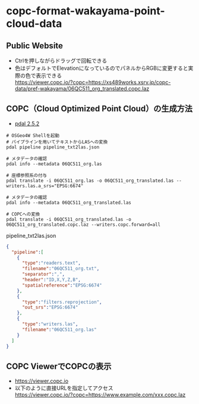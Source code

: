 # copc-format-wakayama-point-cloud-data

## Public Website
- Ctrlを押しながらドラッグで回転できる  
- 色はデフォルトでElevationになっているのでパネルからRGBに変更すると実際の色で表示できる  
https://viewer.copc.io/?copc=https://xs489works.xsrv.jp/copc-data/pref-wakayama/06QC511_org_translated.copc.laz

## COPC（Cloud Optimized Point Cloud）の生成方法
- [pdal 2.5.2](https://pdal.io/en/latest/)

```
# OSGeo4W Shellを起動
# パイプラインを用いてテキストからLASへの変換
pdal pipeline pipeline_txt2las.json

# メタデータの確認
pdal info --metadata 06QC511_org.las

# 座標参照系の付与
pdal translate -i 06QC511_org.las -o 06QC511_org_translated.las --writers.las.a_srs="EPSG:6674"

# メタデータの確認
pdal info --metadata 06QC511_org_translated.las

# COPCへの変換
pdal translate -i 06QC511_org_translated.las -o 06QC511_org_translated.copc.laz --writers.copc.forward=all
```
pipeline_txt2las.json
```json
{
  "pipeline":[
    {
      "type":"readers.text",
      "filename":"06QC511_org.txt",
      "separator":",",
      "header":"ID,X,Y,Z,B",
      "spatialreference":"EPSG:6674"
    },
    {
      "type":"filters.reprojection",
      "out_srs":"EPSG:6674"
    },
    {
      "type":"writers.las",
      "filename":"06QC511_org.las"
    }
  ]
}

```
## COPC ViewerでCOPCの表示
- https://viewer.copc.io
- 以下のように直接URLを指定してアクセス  
https://viewer.copc.io/?copc=https://www.example.com/xxx.copc.laz
